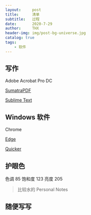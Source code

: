 ```yaml
---
layout:     post
title:      清单
subtitle:   过程
date:       2020-7-29
author:     THX
header-img: img/post-bg-universe.jpg
catalog: true
tags:
    - 软件
---
```


## 写作

Adobe Acrobat Pro DC

[SumatraPDF](https://www.sumatrapdfreader.org/download-free-pdf-viewer.html)

[Sublime Text](https://www.sublimetext.com/3)


## Windows 软件

Chrome 

[Edge](https://www.microsoft.com/zh-cn/edge)

[Quicker](https://getquicker.net/)
 
 




## 护眼色
色调 85
饱和度 123
亮度 205

> 比较水的 Personal Notes

## 随便写写

